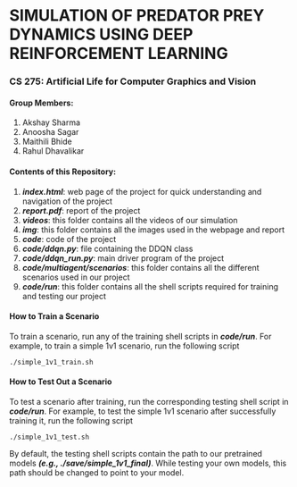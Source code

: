 # SIMULATION OF PREDATOR PREY DYNAMICS USING DEEP REINFORCEMENT LEARNING
### CS 275: Artificial Life for Computer Graphics and Vision

#### Group Members:
1. Akshay Sharma
2. Anoosha Sagar
3. Maithili Bhide
4. Rahul Dhavalikar

#### Contents of this Repository:
1. **_index.html_**: web page of the project for quick understanding and navigation of the project
2. **_report.pdf_**: report of the project
3. **_videos_**: this folder contains all the videos of our simulation
4. **_img_**: this folder contains all the images used in the webpage and report
5. **_code_**: code of the project
6. **_code/ddqn.py_**: file containing the DDQN class
7. **_code/ddqn_run.py_**: main driver program of the project
8. **_code/multiagent/scenarios_**: this folder contains all the different scenarios used in our project
9. **_code/run_**: this folder contains all the shell scripts required for training and testing our project

#### How to Train a Scenario
To train a scenario, run any of the training shell scripts in **_code/run_**.
For example, to train a simple 1v1 scenario, run the following script
```
./simple_1v1_train.sh
```

#### How to Test Out a Scenario
To test a scenario after training, run the corresponding testing shell script in **_code/run_**.
For example, to test the simple 1v1 scenario after successfully training it, run the following script
```
./simple_1v1_test.sh
```
By default, the testing shell scripts contain the path to our pretrained models **_(e.g., ./save/simple_1v1_final)_**. While testing your own models, this path should be changed to point to your model.
